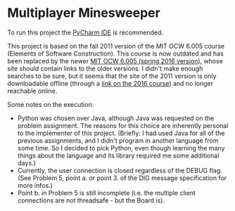 # Multiplayer Minesweeper

To run this project the [PyCharm IDE](https://www.jetbrains.com/pycharm/) is recommended.

This project is based on the fall 2011 version of the MIT OCW 6.005 course (Elements of Software Construction).
This course is now outdated and has been replaced by the newer [MIT OCW 6.005 (spring 2016 version)](https://ocw.mit.edu/courses/electrical-engineering-and-computer-science/6-005-software-construction-spring-2016/),
whose site should contain links to the older versions. I didn't make enough searches to be sure, but it seems that the site of the 2011
version is only downloadable offline (through a [link on the 2016 course](https://hdl.handle.net/1721.1/106923)) and no longer reachable online.

Some notes on the execution:
* Python was chosen over Java, although Java was requested on the problem assignment. The reasons for this choice are inherently personal to the implementer of this project.
 (Briefly: I had used Java for all of the previous assignments, and I didn't program in another language from some time. So I decided to pick Python, even
 though learning the many things about the language and its library required me some additional days.)
* Currently, the user connection is closed regardless of the DEBUG flag. (See Problem 5, point a. or point 3. of the DIG message specification for more infos.)
* Point b. in Problem 5 is still incomplete (i.e. the multiple client connections are not threadsafe - but the Board is).

